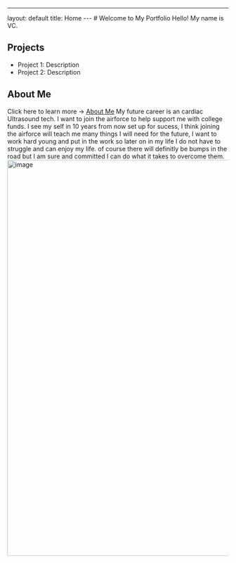 ---
layout: default
title: Home
--- # Welcome to My Portfolio Hello! My name is VC.
## Projects
- Project 1: Description
- Project 2: Description
## About Me
Click here to learn more → [About Me](about.md)
My future career is an cardiac Ultrasound tech. I want to join the airforce to help support me with college funds. I see my self in 10 years from now set up for sucess, I think joining the airforce will teach me many things I will need for the future, I want to work hard young and put in the work so later on in my life I do not have to struggle and can enjoy my life. of course there will definitly be bumps in the road but I am sure and committed I can do what it takes to overcome them.
<img width="1601" height="900" alt="image" src="https://github.com/user-attachments/assets/dd03253e-e6f7-409d-b082-977fce551e98" />
